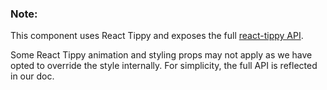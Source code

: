### Note:

This component uses React Tippy and exposes the full [react-tippy API](https://github.com/tvkhoa/react-tippy).

Some React Tippy animation and styling props may not apply as we have opted to override the style internally. For simplicity, the full API is reflected in our doc.

